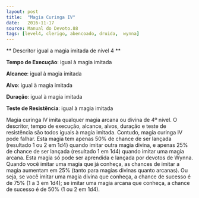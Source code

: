 ```yaml
---
layout: post
title:  "Magia Curinga IV"
date:   2016-11-17
source: Manual do Devoto.88
tags: [level4, clerigo, abencoado, druida,  wynna]
---
```


** Descritor igual a magia imitada de nível 4 **

**Tempo de Execução**:  igual à magia imitada

**Alcance**: igual à magia imitada

**Alvo**: igual à magia imitada

**Duração**:  igual à magia imitada

**Teste de Resistência**: igual à magia imitada

Magia curinga IV imita qualquer magia arcana ou divina de 4º nível. O descritor, tempo de execução, alcance, alvos, duração e teste de resistência são 
todos iguais à magia imitada. Contudo, magia curinga IV pode falhar.
Esta magia tem apenas 50% de chance de ser lançada (resultado 1 ou 2 em 1d4) quando imitar outra magia divina, e apenas 25% de chance de ser lançada (resultado 1 em 1d4) quando imitar uma magia arcana. 
Esta magia só pode ser aprendida e lançada por devotos de Wynna.
Quando você imitar uma magia que já conheça, as chances de imitar a magia aumentam em 25% (tanto para magias divinas quanto arcanas). 
Ou seja, se você imitar uma magia divina que conheça, a chance de sucesso é de 75% (1 a 3 em 1d4); se imitar uma magia arcana que conheça, a chance de sucesso é de 50% (1 ou 2 em 1d4).
